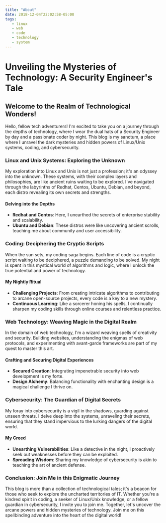 ```yaml
---
title: "About"
date: 2018-12-04T22:02:58-05:00
tags:
   - linux
   - web
   - code
   - technology
   - system
---
```


# Unveiling the Mysteries of Technology: A Security Engineer's Tale

## Welcome to the Realm of Technological Wonders!

Hello, fellow tech adventurers! I'm excited to take you on a journey through the depths of technology, where I wear the dual hats of a Security Engineer by day and a passionate coder by night. This blog is my sanctum, a place where I unravel the dark mysteries and hidden powers of Linux/Unix systems, coding, and cybersecurity.

### Linux and Unix Systems: Exploring the Unknown

My exploration into Linux and Unix is not just a profession; it's an odyssey into the unknown. These systems, with their complex layers and philosophies, are like ancient ruins waiting to be explored. I've navigated through the labyrinths of Redhat, Centos, Ubuntu, Debian, and beyond, each distro revealing its own secrets and strengths.

#### Delving into the Depths

- **Redhat and Centos**: Here, I unearthed the secrets of enterprise stability and scalability.
- **Ubuntu and Debian**: These distros were like uncovering ancient scrolls, teaching me about community and user accessibility.

### Coding: Deciphering the Cryptic Scripts

When the sun sets, my coding saga begins. Each line of code is a cryptic script waiting to be deciphered, a puzzle demanding to be solved. My night is spent in this mystical world of algorithms and logic, where I unlock the true potential and power of technology.

#### My Nightly Ritual

- **Challenging Projects**: From creating intricate algorithms to contributing to arcane open-source projects, every code is a key to a new mystery.
- **Continuous Learning**: Like a sorcerer honing his spells, I continually sharpen my coding skills through online courses and relentless practice.

### Web Technology: Weaving Magic in the Digital Realm

In the domain of web technology, I'm a wizard weaving spells of creativity and security. Building websites, understanding the enigmas of web protocols, and experimenting with avant-garde frameworks are part of my quest to master this art.

#### Crafting and Securing Digital Experiences

- **Secured Creation**: Integrating impenetrable security into web development is my forte.
- **Design Alchemy**: Balancing functionality with enchanting design is a magical challenge I thrive on.

### Cybersecurity: The Guardian of Digital Secrets

My foray into cybersecurity is a vigil in the shadows, guarding against unseen threats. I delve deep into the systems, unraveling their secrets, ensuring that they stand impervious to the lurking dangers of the digital world.

#### My Creed

- **Unearthing Vulnerabilities**: Like a detective in the night, I proactively seek out weaknesses before they can be exploited.
- **Spreading Wisdom**: Sharing my knowledge of cybersecurity is akin to teaching the art of ancient defense.

### Conclusion: Join Me in this Enigmatic Journey

This blog is more than a collection of technological tales; it's a beacon for those who seek to explore the uncharted territories of IT. Whether you're a kindred spirit in coding, a seeker of Linux/Unix knowledge, or a fellow guardian in cybersecurity, I invite you to join me. Together, let's uncover the arcane powers and hidden mysteries of technology. Join me on this spellbinding adventure into the heart of the digital world!
